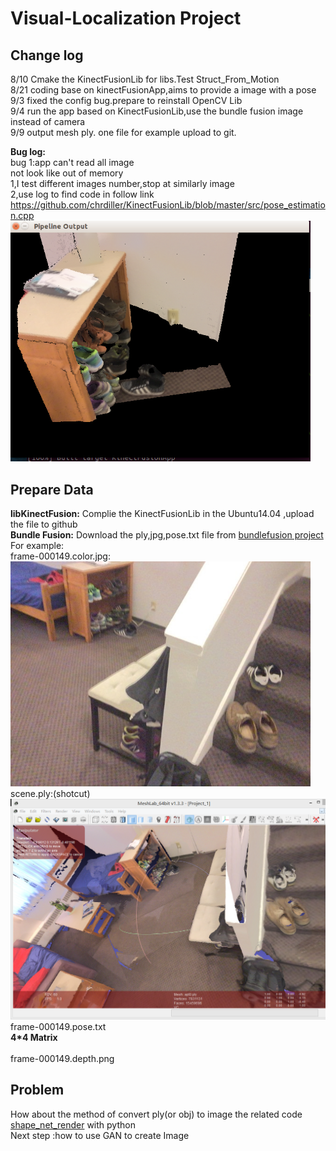 # Visual-Localization Project
## Change log <br>
8/10  Cmake the KinectFusionLib for libs.Test Struct_From_Motion <br>
8/21   coding base on kinectFusionApp,aims to provide a image with a pose<br>
9/3  fixed the config bug.prepare to reinstall OpenCV Lib<br>
9/4  run the app based on KinectFusionLib,use the bundle fusion image instead of camera<br>
9/9  output mesh ply. one file for example upload to git.

**Bug log:**<br>
bug 1:app can't read all image<br>
not look like out of memory <br>
1,I test different images number,stop at similarly image<br>
2,use log to find code in follow link<br>
https://github.com/chrdiller/KinectFusionLib/blob/master/src/pose_estimation.cpp
<img src="https://github.com/ICCD/Visual-Localization/blob/master/1781902426.jpg" width="480"  alt="图片加载失败"/><br>



## Prepare Data
**libKinectFusion:** Complie the KinectFusionLib in the Ubuntu14.04 ,upload the file to github <br>
**Bundle Fusion:**      Download the ply,jpg,pose.txt file from  [bundlefusion project](http://graphics.stanford.edu/projects/bundlefusion/index.html) <br>
 For example:<br>
 frame-000149.color.jpg: <br>
<img src="https://github.com/ICCD/Visual-Localization/blob/master/DataSet-example/frame-000149.color.jpg" width="480"  alt="图片加载失败"/>
<br>
scene.ply:(shotcut) <br>
<img src="https://github.com/ICCD/Visual-Localization/blob/master/DataSet-example/PLYshotcut.png" width="640"  alt="图片加载失败"/>
<br>
frame-000149.pose.txt <br>
  **4*4 Matrix**   <br><br>
frame-000149.depth.png
 ## Problem 
 How about the method of convert ply(or obj) to image
 the related code [shape_net_render](https://github.com/panmari/stanford-shapenet-renderer) with python <br>
 Next step :how to use GAN to create Image
 
 
